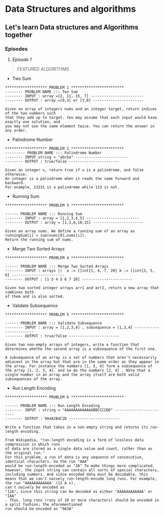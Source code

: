 # Data Structures  and algorithms

## Let's learn Data structures and Algorithms together

### Episodes

1. *Episode 1*

> FEATURED ALGORITHMS

- Two Sum

>
    ******************* PROBLEM 1 ************************
    -------- PROBLEM NAME ::: Two Sum
    -------- INPUT : array =[2, 11, 15, 7] ------------------------
    -------- OUTPUT : array =[0,3] or [3,0] -----------------------

    Given an array of integers nums and an integer target, return indices of the two numbers such
    that they add up to target. You may assume that each input would have exactly one solution, and
    you may not use the same element twice. You can return the answer in any order.

- Palindrome Number

>
    ******************* PROBLEM 2 ************************
    --------- PROBLEM NAME ::: Palindrome Number
    -------- INPUT string = "abcba" ------------------------
    -------- OUTPUT : true/false -----------------------

    Given an integer x, return true if x is a palindrome, and false otherwise.
    An integer is a palindrome when it reads the same forward and backward.
    For example, 13231 is a palindrome while 123 is not.

- Running Sum

>
    ******************* PROBLEM 3 ************************

    ------ PROBLEM NAME ::: Running Sum
    -------- INPUT : array = [1,2,3,4,5] ------------------------
    -------- OUTPUT : array = [1,3,6,10,15] -----------------------

    Given an array nums. We define a running sum of an array as runningSum[i] = sum(nums[0]…nums[i]).
    Return the running sum of nums.

- Merge Two Sorted Arrays

>
    ******************* PROBLEM 4 ************************

    ------ PROBLEM NAME ::: Merge Two Sorted Arrays
    -------- INPUT : arrays ||  a := []int{1, 4, 7, 20} b := []int{3, 5, 6} ------------------------
    -------- OUTPUT : [1 3 4 5 6 7 20] -----------------------

    Given two sorted integer arrays arr1 and arr2, return a new array that combines both
    of them and is also sorted.

- Validate Subsequence

>
    ******************* PROBLEM 5 ************************

    ------ PROBLEM NAME ::: Validate Subsequence
    -------- INPUT : array = [1,2,3,4] , subsequence = [1,3,4] ------------------------
    -------- OUTPUT : true/false -----------------------

    Given two non-empty arrays of integers, write a function that determines whethe the second array is a subsequence of the first one.
    
    A subsequence of an array is a set of numbers that aren't necessarily adiacent in the array but that are in the same order as they appear in the array. For instance the numbers [1, 3, 4] form a subsequence of the array [1, 2, 3, 4]. and so do the numbers [2, 4] . Note that a single number in an array and the array itself are both valid subsequences of the array.

- Run Length Encoding

>
    ******************* PROBLEM 6 ************************

    ------ PROBLEM NAME ::: Run Length Encoding
    -------- INPUT : string = "AAAAAAAAAAAAABBCCCCDD" ------------------------
    -------- OUTPUT : 9A4A2B4C2D -----------------------

    Write a function that takes in a non-empty string and returns its run-length encoding.

    From Wikipedia, "run-length encoding is a form of lossless data compression in which runs
    of data are stored as a single data value and count, rather than as the original run."
    For this problem, a run of data is any sequence of consecutive, identical characters. So the run "AAA"
    would be run-length-encoded as "3A" To make things more complicated, however, the input string can contain all sorts of special characters,
    including numbers. And since encoded data must be decodable, this
    means that we can't naively run-length-encode long runs. For example, the run "AAAAAAAAAAAA' (12 A s),
    can't naively be encoded as
    "12A", since this string can be decoded as either "AAAAAAAAAAAA' or "IAA"
    . Thus, long runs (runs of 10 or more characters) should be encoded in a split fashion; the aforementioned
    run should be encoded as "9A3A"
